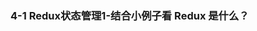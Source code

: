 <h3>4-1 Redux状态管理1-结合小例子看 Redux 是什么？</h3>
<p></p>
<p></p>
<p></p>
<p></p>
    
      
   
   
      
       
       
         
         
        
      
   
  



